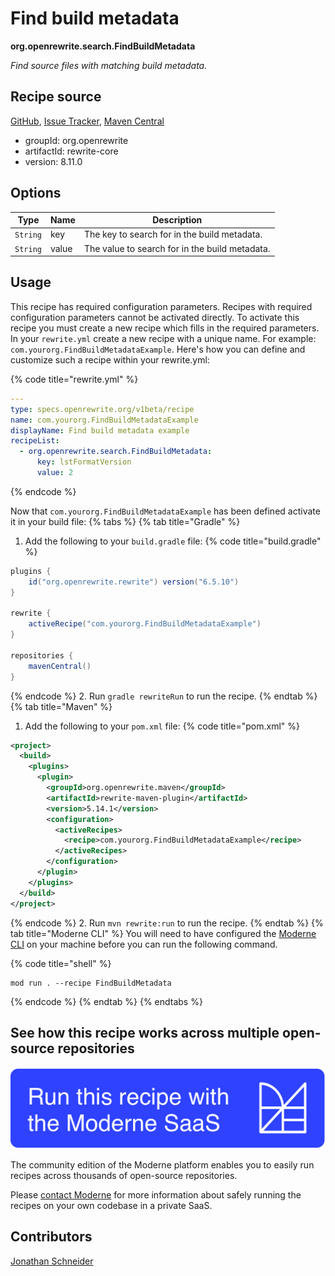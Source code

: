 # Find build metadata

**org.openrewrite.search.FindBuildMetadata**

_Find source files with matching build metadata._

## Recipe source

[GitHub](https://github.com/openrewrite/rewrite/blob/main/rewrite-core/src/main/java/org/openrewrite/search/FindBuildMetadata.java), [Issue Tracker](https://github.com/openrewrite/rewrite/issues), [Maven Central](https://central.sonatype.com/artifact/org.openrewrite/rewrite-core/8.11.0/jar)

* groupId: org.openrewrite
* artifactId: rewrite-core
* version: 8.11.0

## Options

| Type | Name | Description |
| -- | -- | -- |
| `String` | key | The key to search for in the build metadata. |
| `String` | value | The value to search for in the build metadata. |


## Usage

This recipe has required configuration parameters. Recipes with required configuration parameters cannot be activated directly. To activate this recipe you must create a new recipe which fills in the required parameters. In your `rewrite.yml` create a new recipe with a unique name. For example: `com.yourorg.FindBuildMetadataExample`.
Here's how you can define and customize such a recipe within your rewrite.yml:

{% code title="rewrite.yml" %}
```yaml
---
type: specs.openrewrite.org/v1beta/recipe
name: com.yourorg.FindBuildMetadataExample
displayName: Find build metadata example
recipeList:
  - org.openrewrite.search.FindBuildMetadata:
      key: lstFormatVersion
      value: 2
```
{% endcode %}

Now that `com.yourorg.FindBuildMetadataExample` has been defined activate it in your build file:
{% tabs %}
{% tab title="Gradle" %}
1. Add the following to your `build.gradle` file:
{% code title="build.gradle" %}
```groovy
plugins {
    id("org.openrewrite.rewrite") version("6.5.10")
}

rewrite {
    activeRecipe("com.yourorg.FindBuildMetadataExample")
}

repositories {
    mavenCentral()
}
```
{% endcode %}
2. Run `gradle rewriteRun` to run the recipe.
{% endtab %}
{% tab title="Maven" %}
1. Add the following to your `pom.xml` file:
{% code title="pom.xml" %}
```xml
<project>
  <build>
    <plugins>
      <plugin>
        <groupId>org.openrewrite.maven</groupId>
        <artifactId>rewrite-maven-plugin</artifactId>
        <version>5.14.1</version>
        <configuration>
          <activeRecipes>
            <recipe>com.yourorg.FindBuildMetadataExample</recipe>
          </activeRecipes>
        </configuration>
      </plugin>
    </plugins>
  </build>
</project>
```
{% endcode %}
2. Run `mvn rewrite:run` to run the recipe.
{% endtab %}
{% tab title="Moderne CLI" %}
You will need to have configured the [Moderne CLI](https://docs.moderne.io/moderne-cli/cli-intro) on your machine before you can run the following command.

{% code title="shell" %}
```shell
mod run . --recipe FindBuildMetadata
```
{% endcode %}
{% endtab %}
{% endtabs %}

## See how this recipe works across multiple open-source repositories

[![Moderne Link Image](/.gitbook/assets/ModerneRecipeButton.png)](https://app.moderne.io/recipes/org.openrewrite.search.FindBuildMetadata)

The community edition of the Moderne platform enables you to easily run recipes across thousands of open-source repositories.

Please [contact Moderne](https://moderne.io/product) for more information about safely running the recipes on your own codebase in a private SaaS.

## Contributors
[Jonathan Schneider](mailto:jkschneider@gmail.com)
